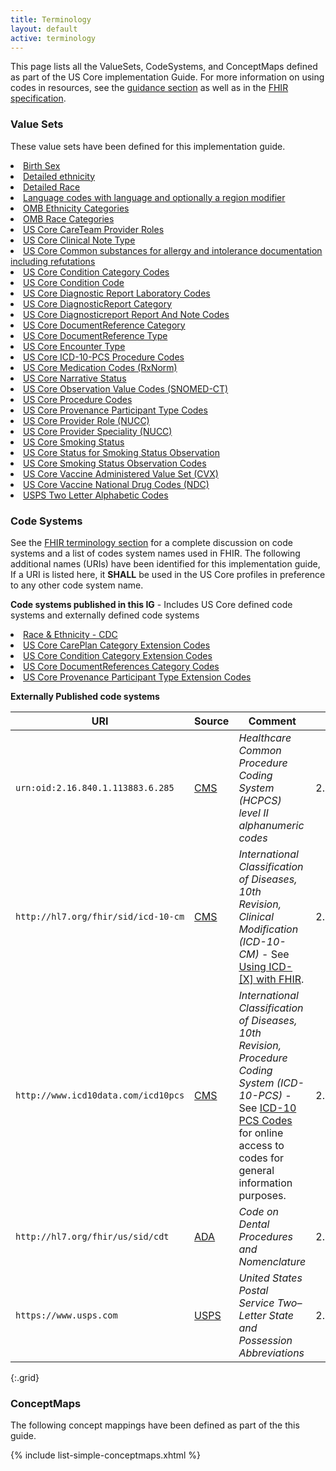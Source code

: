 ```yaml
---
title: Terminology
layout: default
active: terminology
---
```


This page lists all the ValueSets, CodeSystems, and ConceptMaps defined as part of the US Core implementation Guide. For more information on using codes in resources, see the [guidance section](general-guidance.html#using-codes-in-us-core-profiles) as well as in the [FHIR specification]({{site.data.fhir.path}}terminologies.html).

### Value Sets

These value sets have been defined for this implementation guide.

<!-- {% raw %}{% include list-simple-valuesets.xhtml %}{% endraw %} -->

<li><a href="ValueSet-birthsex.html">Birth Sex</a></li>
<li><a href="ValueSet-detailed-ethnicity.html">Detailed ethnicity</a></li>
<li><a href="ValueSet-detailed-race.html">Detailed Race</a></li>
<li><a href="ValueSet-simple-language.html">Language codes with language and optionally a region modifier</a></li>
<li><a href="ValueSet-omb-ethnicity-category.html">OMB Ethnicity Categories</a></li>
<li><a href="ValueSet-omb-race-category.html">OMB Race Categories</a></li>
<li><a href="ValueSet-us-core-careteam-provider-roles.html">US Core CareTeam Provider Roles</a></li>
<li><a href="ValueSet-us-core-clinical-note-type.html">US Core Clinical Note Type</a></li>
<li><a href="ValueSet-us-core-allergy-substance.html">US Core Common substances for allergy and intolerance documentation including refutations</a></li>
<li><a href="ValueSet-us-core-condition-category.html">US Core Condition Category Codes</a></li>
<li><a href="ValueSet-us-core-condition-code.html">US Core Condition Code</a></li>
<li><a href="ValueSet-us-core-diagnosticreport-lab-codes.html">US Core Diagnostic Report Laboratory Codes</a></li>
<li><a href="ValueSet-us-core-diagnosticreport-category.html">US Core DiagnosticReport Category</a></li>
<li><a href="ValueSet-us-core-diagnosticreport-report-and-note-codes.html">US Core Diagnosticreport Report And Note Codes</a></li>
<li><a href="ValueSet-us-core-documentreference-category.html">US Core DocumentReference Category</a></li>
<li><a href="ValueSet-us-core-documentreference-type.html">US Core DocumentReference Type</a></li>
<li><a href="ValueSet-us-core-encounter-type.html">US Core Encounter Type</a></li>
<li><a href="ValueSet-us-core-procedure-icd10pcs.html">US Core ICD-10-PCS Procedure Codes</a></li>
<li><a href="ValueSet-us-core-medication-codes.html">US Core Medication Codes (RxNorm)</a></li>
<li><a href="ValueSet-us-core-narrative-status.html">US Core Narrative Status</a></li>
<li><a href="ValueSet-us-core-observation-value-codes.html">US Core Observation Value Codes (SNOMED-CT)</a></li>
<li><a href="ValueSet-us-core-procedure-code.html">US Core Procedure Codes</a></li>
<li><a href="ValueSet-us-core-provenance-participant-type.html">US Core Provenance Participant Type Codes</a></li>
<li><a href="ValueSet-us-core-provider-role.html">US Core Provider Role (NUCC)</a></li>
<li><a href="ValueSet-us-core-provider-specialty.html">US Core Provider Speciality (NUCC)</a></li>
<li><a href="ValueSet-us-core-observation-smokingstatus.html">US Core Smoking Status</a></li>
<li><a href="ValueSet-us-core-observation-smoking-status-status.html">US Core Status for Smoking Status Observation</a></li>
<li><a href="ValueSet-us-core-smoking-status-observation-codes.html">US Core Smoking Status Observation Codes</a></li>
<li><a href="ValueSet-us-core-vaccines-cvx.html">US Core Vaccine Administered Value Set (CVX)</a></li>
<li><a href="ValueSet-us-core-ndc-vaccine-codes.html">US Core Vaccine National Drug Codes (NDC)</a></li>
<li><a href="ValueSet-us-core-usps-state.html">USPS Two Letter Alphabetic Codes</a></li>

### Code Systems

See the [FHIR terminology section]({{site.data.fhir.path}}terminologies-systems.html) for a complete discussion on code systems and a list of codes system names used in FHIR. The following additional names (URIs) have been identified for this implementation guide,   If a URI is listed here, it **SHALL** be used in the US Core profiles in preference to any other code system name.

**Code systems published in this IG** - Includes US Core defined code systems and externally defined code systems

<!-- {% raw %}{% include list-simple-codesystems.xhtml %}{% endraw %} -->

<li><a href="CodeSystem-cdcrec.html">Race &amp; Ethnicity - CDC</a></li>
<li><a href="CodeSystem-careplan-category.html">US Core CarePlan Category Extension Codes</a></li>
<li><a href="CodeSystem-condition-category.html">US Core Condition Category Extension Codes</a></li>
<li><a href="CodeSystem-us-core-documentreference-category.html">US Core DocumentReferences Category Codes</a></li>
<li><a href="CodeSystem-us-core-provenance-participant-type.html">US Core Provenance Participant Type Extension Codes</a></li>

<p>
</p>

**Externally Published code systems**

|URI|Source|Comment|OID (for non-FHIR systems)|
|---|---|---|---|
|`urn:oid:2.16.840.1.113883.6.285`|[CMS](https://www.cms.gov/Medicare/Coding/MedHCPCSGenInfo/HCPCS_Coding_Questions.html)|*Healthcare Common Procedure Coding System (HCPCS) level II alphanumeric codes*|2.16.840.1.113883.6.285|
|`http://hl7.org/fhir/sid/icd-10-cm`|[CMS](http://www.cms.gov/Medicare/Coding/ICD10/)|*International Classification of Diseases, 10th Revision, Clinical Modification (ICD-10-CM)* -  See [Using ICD-[X] with FHIR]({{site.data.fhir.path}}icd.html#4.2.11).|2.16.840.1.113883.6.90|
|`http://www.icd10data.com/icd10pcs`|[CMS](http://www.cms.gov/Medicare/Coding/ICD10/)|*International Classification of Diseases, 10th Revision, Procedure Coding System (ICD-10-PCS)* -  See [ICD-10 PCS Codes](http://www.icd10data.com/icd10pcs) for online access to codes for general information purposes. |2.16.840.1.113883.6.4|
|`http://hl7.org/fhir/us/sid/cdt`|[ADA](http://www.ada.org/en/publications/cdt)|*Code on Dental Procedures and Nomenclature*|2.16.840.1.113883.6.13|
|`https://www.usps.com`|[USPS](http://pe.usps.com/text/pub28/28apb.html)|*United States Postal Service Two–Letter State and Possession Abbreviations*|2.16.840.1.113883.3.88.12.80.1|
{:.grid}

<!--
|[urn:oid:2.16.840.1.113883.6.238](CodeSystem-cdcrec.html)|[CDC](https://www.cdc.gov/phin/resources/vocabulary/index.html)|*Race & Ethnicity - CDC* - See [CDC Race and Ethnicity Code Set Version 1.0](https://www.cdc.gov/phin/resources/vocabulary/documents/cdc-race--ethnicity-background-and-purpose.pdf).|2.16.840.1.113883.6.238
-->

<p>
</p>

### ConceptMaps

The following concept mappings have been defined as part of the this guide.

  {% include list-simple-conceptmaps.xhtml %}
<p>
</p>
